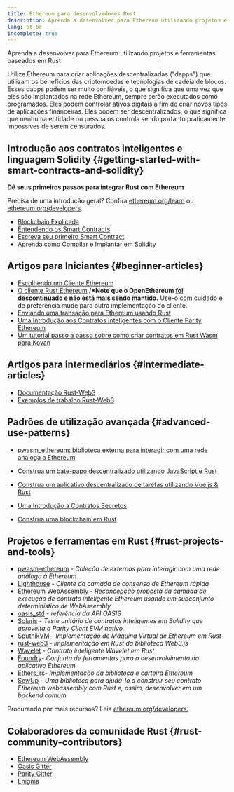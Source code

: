 ```yaml
---
title: Ethereum para desenvolvedores Rust
description: Aprenda a desenvolver para Ethereum utilizando projetos e ferramentas baseados em Rust
lang: pt-br
incomplete: true
---
```


<div class="featured">Aprenda a desenvolver para Ethereum utilizando projetos e ferramentas baseados em Rust</div>

Utilize Ethereum para criar aplicações descentralizadas ("dapps") que utilizam os benefícios das criptomoedas e tecnologias de cadeia de blocos. Esses dapps podem ser muito confiáveis, o que significa que uma vez que eles são implantados na rede Ethereum, sempre serão executados como programados. Eles podem controlar ativos digitais a fim de criar novos tipos de aplicações financeiras. Eles podem ser descentralizados, o que significa que nenhuma entidade ou pessoa os controla sendo portanto praticamente impossíves de serem censurados.

## Introdução aos contratos inteligentes e linguagem Solidity {#getting-started-with-smart-contracts-and-solidity}

**Dê seus primeiros passos para integrar Rust com Ethereum**

Precisa de uma introdução geral? Confira [ethereum.org/learn](/learn/) ou [ethereum.org/developers](/developers/).

- [Blockchain Explicada](https://kauri.io/article/d55684513211466da7f8cc03987607d5/blockchain-explained)
- [Entendendo os Smart Contracts](https://kauri.io/article/e4f66c6079e74a4a9b532148d3158188/ethereum-101-part-5-the-smart-contract)
- [Escreva seu primeiro Smart Contract](https://kauri.io/article/124b7db1d0cf4f47b414f8b13c9d66e2/remix-ide-your-first-smart-contract)
- [Aprenda como Compilar e Implantar em Solidity](https://kauri.io/article/973c5f54c4434bb1b0160cff8c695369/understanding-smart-contract-compilation-and-deployment)

## Artigos para Iniciantes {#beginner-articles}

- [Escolhendo um Cliente Ethereum](https://www.trufflesuite.com/docs/truffle/reference/choosing-an-ethereum-client)
- [O cliente Rust Ethereum](https://openethereum.github.io/) /**\*Note que o OpenEthereum [foi descontinuado](https://medium.com/openethereum/gnosis-joins-erigon-formerly-turbo-geth-to-release-next-gen-ethereum-client-c6708dd06dd) e não está mais sendo mantido.** Use-o com cuidado e de preferência mude para outra implementação do cliente.
- [Enviando uma transação para Ethereum usando Rust](https://kauri.io/#collections/A%20Hackathon%20Survival%20Guide/sending-ethereum-transactions-with-rust/)
- [Uma Introdução aos Contratos Inteligentes com o Cliente Parity Ethereum](https://wiki.parity.io/Smart-Contracts)
- [Um tutorial passo a passo sobre como criar contratos em Rust Wasm para Kovan](https://github.com/paritytech/pwasm-tutorial)

## Artigos para intermediários {#intermediate-articles}

- [Documentação Rust-Web3](https://tomusdrw.github.io/rust-web3/web3/index.html)
- [Exemplos de trabalho Rust-Web3](https://github.com/tomusdrw/rust-web3/blob/master/examples)

## Padrões de utilização avançada {#advanced-use-patterns}

- [pwasm_ethereum: biblioteca externa para interagir com uma rede análoga a Ethereum](https://github.com/openethereum/pwasm-ethereum)
- [Construa um bate-papo descentralizado utilizando JavaScript e Rust](https://medium.com/perlin-network/build-a-decentralized-chat-using-javascript-rust-webassembly-c775f8484b52)
- [Construa um aplicativo descentralizado de tarefas utilizando Vue.js & Rust](https://medium.com/@jjmace01/build-a-decentralized-todo-app-using-vue-js-rust-webassembly-5381a1895beb)

- [Uma Introdução a Contratos Secretos](https://blog.enigma.co/getting-started-with-enigma-an-intro-to-secret-contracts-cdba4fe501c2)
- [Construa uma blockchain em Rust](https://blog.logrocket.com/how-to-build-a-blockchain-in-rust/)

## Projetos e ferramentas em Rust {#rust-projects-and-tools}

- [pwasm-ethereum](https://github.com/paritytech/pwasm-ethereum) - _Coleção de externos para interagir com uma rede análoga à Ethereum._
- [Lighthouse](https://github.com/sigp/lighthouse) - _Cliente da camada de consenso de Ethereum rápida_
- [Ethereum WebAssembly](https://ewasm.readthedocs.io/en/mkdocs/) - _Reconcepção proposta da camada de execução de contrato inteligente Ethereum usando um subconjunto determinístico de WebAssembly_
- [oasis_std](https://docs.rs/oasis-std/0.2.7/oasis_std/) - _referência da API OASIS_
- [Solaris](https://github.com/paritytech/sol-rs) - _Teste unitário de contratos inteligentes em Solidity que aproveita a Parity Client EVM nativo._
- [SputnikVM](https://github.com/rust-blockchain/evm) - _Implementação de Máquina Virtual de Ethereum em Rust_
- [rust-web3](https://github.com/tomusdrw/rust-web3) - _implementação em Rust da biblioteca Web3.js_
- [Wavelet](https://wavelet.perlin.net/docs/smart-contracts) - _Contrato inteligente Wavelet em Rust_
- [Foundry](https://github.com/gakonst/foundry)- _Conjunto de ferramentas para o desenvolvimento do aplicativo Ethereum_
- [Ethers_rs](https://github.com/gakonst/ethers-rs)- _Implementação da biblioteca e carteira Ethereum_
- [SewUp](https://github.com/second-state/SewUp) - _Uma biblioteca para ajudá-lo a construir seu contrato Ethereum webassembly com Rust e, assim, desenvolver em um backend comum_

Procurando por mais recursos? Leia [ethereum.org/developers.](/developers/)

## Colaboradores da comunidade Rust {#rust-community-contributors}

- [Ethereum WebAssembly](https://gitter.im/ewasm/Lobby)
- [Oasis Gitter](https://gitter.im/Oasis-official/Lobby)
- [Parity Gitter](https://gitter.im/paritytech/parity)
- [Enigma](https://discord.gg/SJK32GY)
